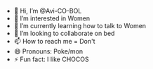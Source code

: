 - 👋 Hi, I’m @Avi-CO-BOL
- 👀 I’m interested in Women
- 🌱 I’m currently learning how to talk to Women
- 💞️ I’m looking to collaborate on bed
- 📫 How to reach me = Don't
- 😄 Pronouns: Poke/mon
- ⚡ Fun fact: I like CHOCOS

<!---
Avi-CO-BOL/Avi-CO-BOL is a ✨ special ✨ repository because its `README.md` (this file) appears on your GitHub profile.
You can click the Preview link to take a look at your changes.
--->
